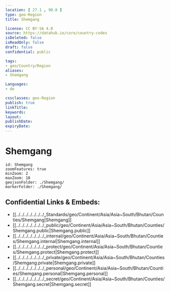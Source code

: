 ```yaml
---
location: [ 27.1 , 90.8 ] 
type: geo-Region
title: Shemgang

license: CC BY-SA 4.0
source: https://datahub.io/core/country-codes
isDeleted: false
isReadOnly: false
draft: false
confidential: public

tags:
- geo/Country/Region
aliases:
- Shemgang

Languages:
- de

cssclasses: geo-Region
publish: true
linkTitle: 
keywords: 
layout: 
publishDate: 
expiryDate: 
---
```


# Shemgang

```leaflet
id: Shemgang
zoomFeatures: true 
minZoom: 2 
maxZoom: 18
geojsonFolder: ./Shemgang/
markerFolder: ./Shemgang/
```


## Confidential Links & Embeds: 
- [[../../../../../../../_Standards/geo/Continent/Asia/Asia~South/Bhutan/Counties/Shemgang|Shemgang]] 
- [[../../../../../../../_public/geo/Continent/Asia/Asia~South/Bhutan/Counties/Shemgang.public|Shemgang.public]] 
- [[../../../../../../../_internal/geo/Continent/Asia/Asia~South/Bhutan/Counties/Shemgang.internal|Shemgang.internal]] 
- [[../../../../../../../_protect/geo/Continent/Asia/Asia~South/Bhutan/Counties/Shemgang.protect|Shemgang.protect]] 
- [[../../../../../../../_private/geo/Continent/Asia/Asia~South/Bhutan/Counties/Shemgang.private|Shemgang.private]] 
- [[../../../../../../../_personal/geo/Continent/Asia/Asia~South/Bhutan/Counties/Shemgang.personal|Shemgang.personal]] 
- [[../../../../../../../_secret/geo/Continent/Asia/Asia~South/Bhutan/Counties/Shemgang.secret|Shemgang.secret]] 


